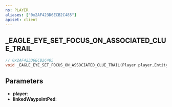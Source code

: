 ```yaml
---
ns: PLAYER
aliases: ["0x2AF423D6ECB2C485"]
apiset: client
---
```

## _EAGLE_EYE_SET_FOCUS_ON_ASSOCIATED_CLUE_TRAIL

```c
// 0x2AF423D6ECB2C485
void _EAGLE_EYE_SET_FOCUS_ON_ASSOCIATED_CLUE_TRAIL(Player player,Entity linkedWaypointPed);
```


## Parameters
* **player**:
* **linkedWaypointPed**:



